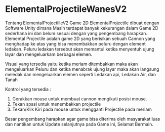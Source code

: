 # ElementalProjectileWanesV2
Tentang ElementalProjectilleV2
Game 2D ElementalProjectile dibuat dengan Software Unity dimana Masih terdapat banyak kekurangan dalam Game 2D sederhana ini 
dan belum sesuai dengan yang pengembang harapkan. 
Elemental Projectile adalah game 2D yang berisikan sebuah Cannon yang menghadap ke atas yang bisa menembakkan peluru dengan element ledakan. 
Peluru ledakan tersebut akan memantul ketika menyentuh ujung layar dan mengeluarkam berbagai elemen.

Visual yang tersedia yaitu ketika meriam ditembakkan maka akan mengeluarkan Peluru dan ketika menabrak ujung layar maka akan langsung meledak dan 
mengeluarkan elemen seperti Ledakan api, Ledakan Air, dan Tanah

Kontrol yang tersedia :

1. Gerakkan mouse untuk membuat cannon mengikuti posisi mouse.
2. Tekan spasi untuk menembakkan projectile
3. Tekan/Klik Kiri pada mouse untuk mengganti Projectile pada meriam

Besar pengembang harapkan agar game bisa diterima oleh masyarakat luas dan nantikan untuk Update selanjutnya pada Game ini, Selamat Bermain.
